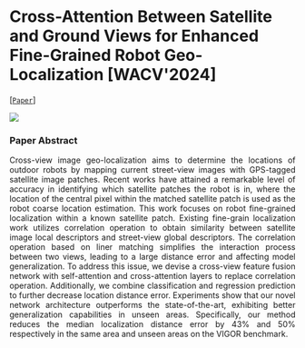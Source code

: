# Cross-Attention Between Satellite and Ground Views for Enhanced Fine-Grained Robot Geo-Localization [WACV'2024]



[[`Paper`](https://openaccess.thecvf.com/content/WACV2024/html/Yuan_Cross-Attention_Between_Satellite_and_Ground_Views_for_Enhanced_Fine-Grained_Robot_WACV_2024_paper.html)] 



![](README_data/poster.png)



### Paper Abstract
<p align="justify">
Cross-view image geo-localization aims to determine the locations of outdoor robots by mapping current street-view images with GPS-tagged satellite image patches. Recent works have attained a remarkable level of accuracy in identifying which satellite patches the robot is in, where the location of the central pixel within the matched satellite patch is used as the robot coarse location estimation. This work focuses on robot fine-grained localization within a known satellite patch. Existing fine-grain localization work utilizes correlation operation to obtain similarity between satellite image local descriptors and street-view global descriptors. The correlation operation based on liner matching simplifies the interaction process between two views, leading to a large distance error and affecting model generalization. To address this issue, we devise a cross-view feature fusion network with self-attention and cross-attention layers to replace correlation operation. Additionally, we combine classification and regression prediction to further decrease location distance error. Experiments show that our novel network architecture outperforms the state-of-the-art, exhibiting better generalization capabilities in unseen areas. Specifically, our method reduces the median localization distance error by 43% and 50% respectively in the same area and unseen areas on the VIGOR benchmark.
</p>



